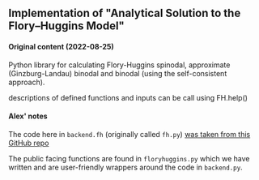 ## Implementation of "Analytical Solution to the Flory–Huggins Model"

#### Original content (2022-08-25)
Python library for calculating Flory-Huggins spinodal, approximate (Ginzburg-Landau) binodal and binodal (using the self-consistent approach).

descriptions of defined functions and inputs can be call using FH.help()


#### Alex' notes
The code here in `backend.fh` (originally called `fh.py`) [was taken from this GitHub repo](https://github.com/KnowlesLab-Cambridge/FloryHuggins) 

The public facing functions are found in `floryhuggins.py` which we have written and are user-friendly wrappers around the code in `backend.py`.



